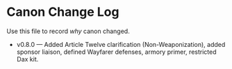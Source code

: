 # Canon Change Log

Use this file to record *why* canon changed.

- v0.8.0 — Added Article Twelve clarification (Non-Weaponization), added sponsor liaison, defined Wayfarer defenses, armory primer, restricted Dax kit.
